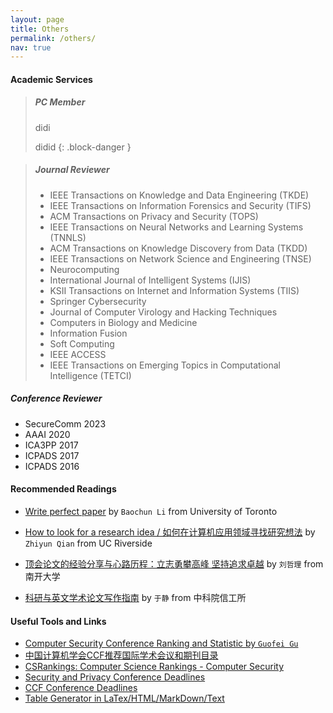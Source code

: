 ```yaml
---
layout: page
title: Others
permalink: /others/
nav: true
---
```


#### Academic Services

> ##### PC Member
>
> didi
> 
> didid
{: .block-danger }



> ##### Journal Reviewer
>
> - IEEE Transactions on Knowledge and Data Engineering (TKDE)
> - IEEE Transactions on Information Forensics and Security (TIFS)
> - ACM Transactions on Privacy and Security (TOPS)
> - IEEE Transactions on Neural Networks and Learning Systems (TNNLS)
> - ACM Transactions on Knowledge Discovery from Data (TKDD)
> - IEEE Transactions on Network Science and Engineering (TNSE)
> - Neurocomputing
> - International Journal of Intelligent Systems (IJIS)
> - KSII Transactions on Internet and Information Systems (TIIS)
> - Springer Cybersecurity
> - Journal of Computer Virology and Hacking Techniques
> - Computers in Biology and Medicine
> - Information Fusion
> - Soft Computing
> - IEEE ACCESS
> - IEEE Transactions on Emerging Topics in Computational Intelligence (TETCI)


##### Conference Reviewer

- SecureComm 2023
- AAAI 2020
- ICA3PP 2017
- ICPADS 2017
- ICPADS 2016

#### Recommended Readings

- [Write perfect paper](https://iqua.ece.toronto.edu/papers/writing-perfect-papers-2021.pdf) by `Baochun Li` from University of Toronto

- [How to look for a research idea / 如何在计算机应用领域寻找研究想法](https://zhuanlan.zhihu.com/p/341685279) by `Zhiyun Qian` from UC Riverside

- [顶会论文的经验分享与心路历程：立志勇攀高峰 坚持追求卓越](https://zhuanlan.zhihu.com/p/512528671) by `刘哲理` from 南开大学

- [科研与英文学术论文写作指南](https://mmlab-iie.github.io/course/) by `于静` from 中科院信工所


#### Useful Tools and Links

- [Computer Security Conference Ranking and Statistic by `Guofei Gu`](https://people.engr.tamu.edu/guofei/sec_conf_stat.htm)
- [中国计算机学会CCF推荐国际学术会议和期刊目录](https://www.ccf.org.cn/Academic_Evaluation/By_category/)
- [CSRankings: Computer Science Rankings - Computer Security](http://csrankings.org/#/fromyear/2011/toyear/2021/index?none&cn)
- [Security and Privacy Conference Deadlines](https://sec-deadlines.github.io/)
- [CCF Conference Deadlines](https://ccfddl.github.io/)
- [Table Generator in LaTex/HTML/MarkDown/Text](https://www.tablesgenerator.com)
